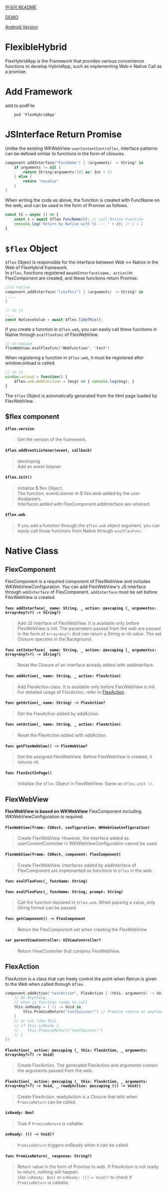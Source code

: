 
[한국어 README](https://github.com/Kyun-J/FlexHybridApp-iOS/blob/master/README-ko.md)

[DEMO](https://github.com/Kyun-J/FlexHybridApp-iOS-DEMO)

[Android Version](https://github.com/Kyun-J/FlexHybridApp-Android)


# FlexibleHybrid

FlexHybridApp is the Framework that provides various convenience functions to develop HybridApp, such as implementing Web-> Native Call as a promise.

# Add Framework

add to podFile

```
    pod 'FlexHybridApp'
```

# JSInterface Return Promise

Unlike the existing WKWebView `userContentController`, interface patterns can be defined similar to functions in the form of closures.
```swift
component.addInterface("FuncName") { (arguments) -> String? in
    if arguments != nil {
        return String(arguments![0] as! Int + 1)
    } else {
        return "novalue"
    }
}
```
When writing the code as above, the function is created with FuncName on the web, and can be used in the form of Promise as follows.
```js
const t1 = async () => {
    const z = await $flex.FuncName(0); // call Native Function
    console.log('Return by Native with t1 --- ' + z); // z = 1
}
```
# `$flex` Object
`$flex` Object is responsible for the interface between Web <-> Native in the Web of FlexHybrid framework.  
In `$flex`, functions registered as`addInterface(name, action)`in FlexComponent are created, and these functions return Promise.
```swift
//in native
component.addInterface("likeThis") { (arguments) -> String? in
.....
}
```
```js
// in js
....
const NatieveValue = await $flex.likeThis();
```
If you create a function in `$flex.web`, you can easily call these functions in Native through `evalFlexFunc` of FlexWebView.
```swift
// in native
flexWebView.evalFlexFunc('WebFunction', 'test')
```
When registering a function in `$flex.web`, it must be registered after window.onload is called.  
```js
// in js
window.onload = function() {
    $flex.web.WebFunction = (msg) => { console.log(msg); }
}
```
The `$flex` Object is automatically generated from the html page loaded by FlexWebView.  

## $flex component
#### `$flex.version`
> Get the version of the framework.

#### `$flex.addEventListener(event, callback)`
> *developing*  
> Add an event listener.

#### `$flex.init()`
> Initialize $ flex Object.  
> The function, eventListener in $ flex.web added by the user disappears.  
Interfaces added with FlexComponent.addInterface are retained.

#### `$flex.web`
> If you add a function through the `$flex.web` object argument, you can easily call those functions from Native through `evalFlexFunc`.

# Native Class
## **FlexComponent**
FlexComponent is a required component of FlexWebView and includes WKWebViewConfiguration.
You can add FlexWebView's JS interface through `addInterface` of FlexComponent.
`addInterface` must be set before FlexWebView is created.

#### `func addInterface(_ name: String, _ action: @escaping (_ argumentss: Array<Any?>?) -> String?)`
> Add JS interface of FlexWebView. It is available only before FlexWebView is Init.
> The parameters passed from the web are passed in the form of `Array<Any?>` And can return a String or nil value.
> The set Closure operates in the Background.

#### `func setInterface(_ name: String, _ action: @escaping (_ argumentss: Array<Any?>?) -> String?)`
> Reset the Closure of an interface already added with addInterface. 

#### `func addAction(_ name: String, _ action: FlexAction)`
> Add FlexAction class. It is available only before FlexWebView is Init.
> For detailed usage of FlexAction, refer to [FlexAction](#FlexAction).

#### `func getAction(_ name: String) -> FlexAction?`
> Get the FlexAction added by addAction.

#### `func setAction(_ name: String, _ action: FlexAction)`
> Reset the FlexAction added with addAction.

#### `func getFlexWebView() -> FlexWebView?`
> Get the assigned FlexWebView. Before FlexWebView is created, it returns nil.

#### `func flexInitInPage()`
> Initialize the `$flex` Object in FlexWebView.
> Same as `$flex.init ()`.

## **FlexWebView**
**FlexWebView is based on WKWebView** FlexComponent including WKWebViewConfiguration is required.

#### `FlexWebView(frame: CGRect, configuration: WKWebViewConfiguration)`
> Create FlexWebView. However, the interface added as userContentController in WKWebViewConfiguration cannot be used.

#### `FlexWebView(frame: CGRect, component: FlexComponent)`
> Create FlexWebView. Interfaces added by addInterface of FlexComponent are implemented as functions in `$flex` in the web.

#### `func evalFlexFunc(_ funcName: String)`
#### `func evalFlexFunc(_ funcName: String, prompt: String)`
> Call the function declared in `$flex.web`. When passing a value, only String format can be passed.

#### `func getComponent() -> FlexComponent`
> Retrun the FlexComponent set when creating the FlexWebView

#### `var parentViewController: UIViewController?`
> Return ViewController that contains FlexWebView.

## **FlexAction**
FlexAction is a class that can freely control the point when Retrun is given to the Web when called through `$flex`.
```swift
component.addAction("testAction", FlexAction { (this, arguments) -> Void in
    // do Anything....
    // when js function ready to call
    this.onReady = { () -> Void in
        this.PromiseReturn("testSuccess!") // Promise return at anytime
    }
    // or use like this
    // if this.isReady {
    //    this.PromiseReturn("testSuccess!")
    // }
})
```
#### `FlexAction(_ action: @escaping (_ this: FlexAction, _ arguments: Array<Any?>?) -> Void)`
> Create FlexAction. The generated FlexAction and arguments contain the arguments passed from the web.

#### `FlexAction(_ action: @escaping (_ this: FlexAction, _ arguments: Array<Any?>?) -> Void, _ readyAction: @escaping (() -> Void))`
> Create FlexAction. readyAction is a Closure that tells when `PromiseReturn` can be called.

#### `isReady: Bool`
> True if `PromiseReturn` is callable.

#### `onReady: (() -> Void)?`
> `PromiseReturn` triggers onReady when it can be called.

#### `func PromiseReturn(_ response: String?)`
> Return value in the form of Promise to web. If FlexAction is not ready to return, nothing will happen.  
> Use `isReady: Bool` or `onReady: (()-> Void)?` to check if `PromiseReturn` is callable.
